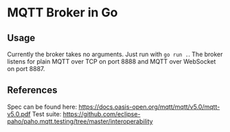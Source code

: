 # MQTT Broker in Go

## Usage

Currently the broker takes no arguments. Just run with `go run .`. 
The broker listens for plain MQTT over TCP on port 8888 and MQTT over WebSocket on port 8887.

## References

Spec can be found here: https://docs.oasis-open.org/mqtt/mqtt/v5.0/mqtt-v5.0.pdf
Test suite: https://github.com/eclipse-paho/paho.mqtt.testing/tree/master/interoperability
